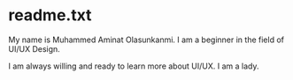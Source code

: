 # readme.txt
My name is Muhammed Aminat Olasunkanmi.
I am a beginner in the field of UI/UX Design.

I am always willing and ready to learn more about UI/UX.
I am a lady.

